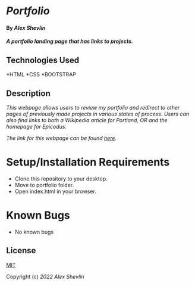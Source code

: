 # _Portfolio_

#### By _**Alex Shevlin**_

#### _A portfolio landing page that has links to projects._

## Technologies Used

*HTML
*CSS
*BOOTSTRAP

## Description

_This webpage allows users to review my portfolio and redirect to other pages of previously made projects in various states of process. Users can also find links to both a Wikipedia article for Portland, OR and the homepage for Epicodus._

_The link for this webpage can be found [here](a-shevlin.github.io/portfolio)._

# Setup/Installation Requirements

* Clone this repository to your desktop.
* Move to portfolio folder.
* Open index.html in your browser.

# Known Bugs

* No known bugs

## License

[MIT](/LICENSE)

Copyright (c) _2022_ _Alex Shevlin_